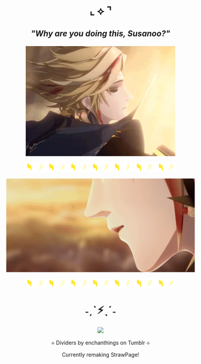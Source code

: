 # <p align="center"> ⌞ ⟡ ⌝


## <p align=center> *"Why are you doing this, Susanoo?"*


<p align="center"> 
<img src="https://github.com/SodanGum/SodanGum/blob/500719083f586bbe6d56cba0a8ba5931104c169a/tumblr_a8639bcf8284e1f32ef089cf169918ba_c3137fed_400.webp" />
</p>
<p align="center"> 
<img src="https://github.com/SodanGum/SodanGum/blob/500719083f586bbe6d56cba0a8ba5931104c169a/tumblr_7456e4182b3dd82d860e75f9d8496f84_ba22b424_400.webp" />
</p>

<div align="center">

<img src="https://github.com/SodanGum/SodanGum/blob/500719083f586bbe6d56cba0a8ba5931104c169a/tumblr_2f9f3462487a726271a672392eeef246_fa556341_540.webp" />
</p>

<img src="https://github.com/SodanGum/SodanGum/blob/500719083f586bbe6d56cba0a8ba5931104c169a/tumblr_7456e4182b3dd82d860e75f9d8496f84_ba22b424_400.webp" />
</p>

  # <p align="center"> ˗ˏˋ⚡︎ˎˊ˗

![](https://komarev.com/ghpvc/?username=SodanGum&label=Ibuki+Caught+Fish!&color=b4a777)

⟡ Dividers by enchanthings on Tumblr ⟡

Currently remaking StrawPage!


